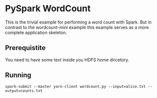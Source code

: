 # PySpark WordCount

This is the trivial example for performing a word count with Spark. But in contrast to the wordcount-mini example
this example serves as a more complete application skeleton.
 
## Prerequistite

You need to have some text inside you HDFS home dircetory.

## Running

    spark-submit --master yarn-client wordcount.py --input=alice.txt --output=counts.txt
        
